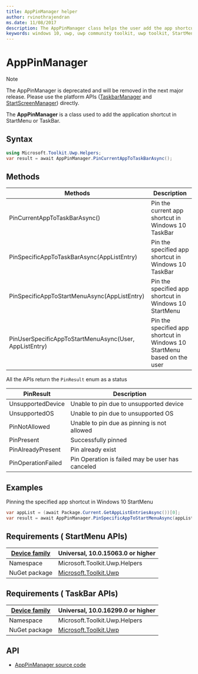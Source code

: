 ```yaml
---
title: AppPinManager helper
author: rvinothrajendran
ms.date: 11/08/2017
description: The AppPinManager class helps the user add the app shortcut in StartMenu or TaskBar in a easier way
keywords: windows 10, uwp, uwp community toolkit, uwp toolkit, StartMenu, TaskBar, PinManager 
---
```


# AppPinManager 

> [!NOTE]
The AppPinManager is deprecated and will be removed in the next major release. Please use the platform APIs ([TaskbarManager](https://docs.microsoft.com/en-us/uwp/api/windows.ui.shell.taskbarmanager) and [StartScreenManager](https://docs.microsoft.com/en-us/uwp/api/windows.ui.startscreen.startscreenmanager)) directly.

The **AppPinManager** is a class used to add the application shortcut in StartMenu or TaskBar.

## Syntax

```csharp
using Microsoft.Toolkit.Uwp.Helpers;
var result = await AppPinManager.PinCurrentAppToTaskBarAsync();
```

## Methods

| Methods | Description |
| -- | -- |
| PinCurrentAppToTaskBarAsync() | Pin the current app shortcut in Windows 10 TaskBar |
| PinSpecificAppToTaskBarAsync(AppListEntry) | Pin the specified app shortcut in Windows 10 TaskBar |
| PinSpecificAppToStartMenuAsync(AppListEntry) | Pin the specified app shortcut in Windows 10 StartMenu |
| PinUserSpecificAppToStartMenuAsync(User, AppListEntry) | Pin the specified app shortcut in Windows 10 StartMenu based on the user |

All the APIs return the `PinResult` enum as a status

| PinResult | Description |
| -- | -- |
| UnsupportedDevice | Unable to pin due to unsupported device |
| UnsupportedOS |  Unable to pin due to unsupported OS |
| PinNotAllowed |  Unable to pin due as pinning is not allowed |
| PinPresent | Successfully pinned |
| PinAlreadyPresent | Pin already exist |
| PinOperationFailed | Pin Operation is failed may be user has canceled|

## Examples

Pinning the specified app shortcut in Windows 10 StartMenu

```csharp
var appList = (await Package.Current.GetAppListEntriesAsync())[0];
var result = await AppPinManager.PinSpecificAppToStartMenuAsync(appList);
```

## Requirements ( StartMenu APIs)

| [Device family](http://go.microsoft.com/fwlink/p/?LinkID=526370) | Universal, 10.0.15063.0 or higher   |
| ---------------------------------------------------------------- | ----------------------------------- |
| Namespace                                                        | Microsoft.Toolkit.Uwp.Helpers |
| NuGet package | [Microsoft.Toolkit.Uwp](https://www.nuget.org/packages/Microsoft.Toolkit.Uwp/) |

## Requirements ( TaskBar APIs)

| [Device family](http://go.microsoft.com/fwlink/p/?LinkID=526370) | Universal, 10.0.16299.0 or higher   |
| ---------------------------------------------------------------- | ----------------------------------- |
| Namespace                                                        | Microsoft.Toolkit.Uwp.Helpers |
| NuGet package | [Microsoft.Toolkit.Uwp](https://www.nuget.org/packages/Microsoft.Toolkit.Uwp/) |


## API

* [AppPinManager source code](https://github.com/Microsoft/UWPCommunityToolkit/blob/master/Microsoft.Toolkit.Uwp/Helpers/AppPinManager/AppPinManager.cs)
